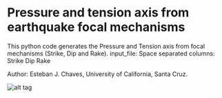 # Pressure and tension axis from earthquake focal mechanisms

This python code generates the Pressure and Tension axis from focal mechanisms (Strike, Dip and Rake). 
input_file: Space separated columns: Strike Dip Rake

Author: Esteban J. Chaves, University of California, Santa Cruz. 

![alt tag](https://github.com/echavess/Focal-mechanisms-Pressure-and-Tension-Axis/blob/master/P_and_T_axis.png)
